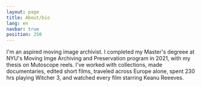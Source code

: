 ```yaml
---
layout: page
title: About/bio
lang: en
navbar: true
position: 250
---
```


I'm an aspired moving image archivist. I completed my Master's degreee at NYU's Moving Imge Archiving and Preservation program in 2021, with my thesis on Mutoscope reels. I've worked with collections, made documentaries, edited short films, traveled across Europe alone, spent 230 hrs playing Witcher 3, and watched every film starring Keanu Reeeves.